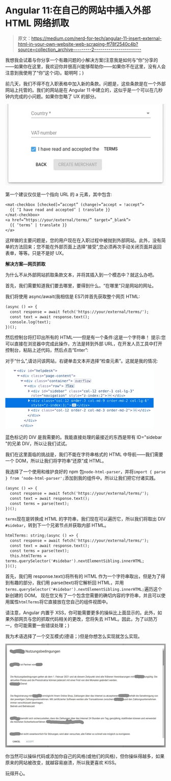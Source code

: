# Angular 11:在自己的网站中插入外部 HTML 网络抓取

> 原文：<https://medium.com/nerd-for-tech/angular-11-insert-external-html-in-your-own-website-web-scraping-ff78f2540c4b?source=collection_archive---------2----------------------->

我想我会试着与你分享一个有趣问题的小解决方案(注意我是如何与“你”分享的——如果你在这里，我欢迎你并很高兴能够帮助你——如果你不在这里，没有人会注意到我使用了“你”这个词)。聪明呵；)

前几天，我们不得不在入职表格中加入新的条款。问题是，这些条款是在一个外部网站上托管的。我们的网站是在 Angular 11 中建立的，这似乎是一个可以在几秒钟内完成的小问题。如果你忽略了 UX 的部分。

![](img/e9b30d95b570c235528b343c5edf9206.png)

第一个建议仅仅是一个指向 URL 的 a 元素，其中包含:

```
<mat-checkbox [checked]=”accept” (change)=”accept = !accept”>
  {{ ‘I have read and accepted’ | translate }}
</mat-checkbox>
<a href=”https://your/external/terms/” target=”_blank”>
  {{ ‘terms’ | translate }}
</a>
```

这样做的主要问题是，您的用户现在在入职过程中被抛到外部网站。此外，没有简单的方法回来；您不能在外部页面上选择“接受”,您必须再次手动关闭页面并返回表单，等等。只是不是好 UX。

**解决方案—网页抓取**

为什么不从外部网站抓取条款文本，并将其插入到一个模态中？就这么办吧。

首先，我们需要知道我们要去哪里，要得到什么。“在哪里”只是网站的网址。

我们将使用 async/await(我相信是 ES7)并首先获取整个网页 HTML:

```
(async () => {
  const response = await fetch('https://your/external/terms/');
  const text = await response.text();
  console.log(text);
})();
```

然后控制台将打印出所有的 HTML——但是有一个条件:这是一个字符串！
提示:您可以直接在浏览器中完成此操作，方法是转到外部 URL，在开发人员工具中打开控制台，粘贴上述代码，然后点击“Enter”:

对于“什么”,请访问该网站，右键单击文本并选择“检查元素”。这就是我的情况:

![](img/1e1d31f054180032640c018ae4fb9637.png)

蓝色标记的 DIV 是我需要的。我能直接处理的最接近的东西是带有 ID="sidebar "的兄弟 DIV，所以让我们试试。

我们在这里面临的挑战是，我们不能在字符串格式的 HTML 中导航——我们需要一个 DOM，所以让我们将字符串“还原”成 HTML。

我选择了一个使用和维护良好的 npm 包`node-html-parser`，并将`import { parse } from ‘node-html-parser';`添加到我的组件中。所以让我们把它付诸实践。

```
(async () => {
  const response = await fetch('https://your/external/terms/');
  const text = await response.text();
  const terms = parse(text);
})();
```

`terms`现在是转换成 HTML 的字符串，我们现在可以遍历它，所以我们将取出 DIV `#sidebar`，转到下一个兄弟节点并获取内部 HTML。

```
htmlTerms: string;(async () => {
  const response = await fetch('https://your/external/terms/');
  const text = await response.text();
  const terms = parse(text);
  this.htmlTerms = terms.querySelector('#sidebar').nextElementSibling.innerHTML;
})();
```

首先，我们用 response.text()将所有的 HTML 作为一个字符串取出，但是为了得到有趣的部分，我们用 parse(text)将它解析回 HTML，并用`terms.querySelector('#sidebar').nextElementSibling.innerHTML;`遍历这个新创建的 DOM。
现在您又有了一个包含您需要的确切内容的字符串，并且可以使用属性`htmlTerms`将它直接放在您自己的组件视图中。

请注意，Angular 内置于 XSS，你可能需要更多的操纵比上面显示的。此外，如果外部网页与您的抓取代码相关的更改，您将失去 HTML。因此，为了以防万一，你可能需要一些错误处理；)

我为术语选择了一个交互模式(德语；)但是你想怎么实现就怎么实现。

![](img/318a67bb106204c476f75d0c6f3d067b.png)

你当然可以操纵代码或添加你自己的风格(或他们的风格)，但你操纵得越多，如果原来的网站被改变，就越容易崩溃，所以我更喜欢 KISS。

玩得开心。